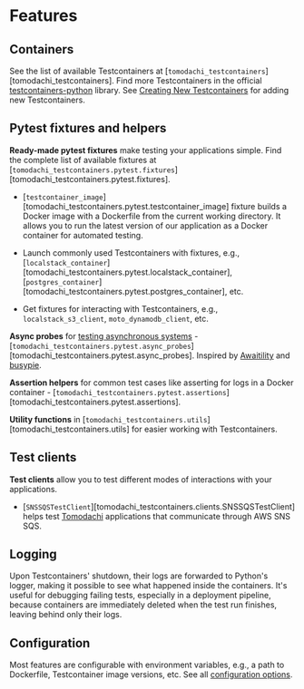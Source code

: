 # Features

## Containers

See the list of available Testcontainers at [`tomodachi_testcontainers`][tomodachi_testcontainers].
Find more Testcontainers in the official [testcontainers-python](https://github.com/testcontainers/testcontainers-python) library.
See [Creating New Testcontainers](./guides/creating-new-testcontainers.md) for adding new Testcontainers.

## Pytest fixtures and helpers

**Ready-made pytest fixtures** make testing your applications simple.
Find the complete list of available fixtures at [`tomodachi_testcontainers.pytest.fixtures`][tomodachi_testcontainers.pytest.fixtures].

- [`testcontainer_image`][tomodachi_testcontainers.pytest.testcontainer_image]
  fixture builds a Docker image with a Dockerfile from the current working directory.
  It allows you to run the latest version of our application as a Docker container for automated testing.

- Launch commonly used Testcontainers with fixtures, e.g.,
  [`localstack_container`][tomodachi_testcontainers.pytest.localstack_container],
  [`postgres_container`][tomodachi_testcontainers.pytest.postgres_container],
  etc.

- Get fixtures for interacting with Testcontainers, e.g., `localstack_s3_client`, `moto_dynamodb_client`, etc.

**Async probes** for [testing asynchronous systems](./getting-started/testing-asynchronous-systems) -
[`tomodachi_testcontainers.pytest.async_probes`][tomodachi_testcontainers.pytest.async_probes].
Inspired by [Awaitility](http://www.awaitility.org/) and [busypie](https://github.com/rockem/busypie).

**Assertion helpers** for common test cases like asserting for logs in a Docker container -
[`tomodachi_testcontainers.pytest.assertions`][tomodachi_testcontainers.pytest.assertions].

**Utility functions** in [`tomodachi_testcontainers.utils`][tomodachi_testcontainers.utils] for easier working with Testcontainers.

## Test clients

**Test clients** allow you to test different modes of interactions with your applications.

- [`SNSSQSTestClient`][tomodachi_testcontainers.clients.SNSSQSTestClient] helps test
  [Tomodachi](https://github.com/kalaspuff/tomodachi) applications that communicate through AWS SNS SQS.

## Logging

Upon Testcontainers' shutdown, their logs are forwarded to Python's logger, making it possible to see what happened inside the containers.
It's useful for debugging failing tests, especially in a deployment pipeline,
because containers are immediately deleted when the test run finishes, leaving behind only their logs.

## Configuration

Most features are configurable with environment variables, e.g., a path to Dockerfile, Testcontainer image versions, etc.
See all [configuration options](./configuration-options.md).

